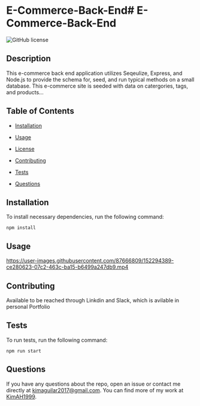 # E-Commerce-Back-End# E-Commerce-Back-End
![GitHub license](https://img.shields.io/badge/license-MIT-blue.svg)

## Description

This e-commerce back end application utilizes Seqeulize, Express, and Node.js to provide the schema for, seed, and run typical methods on a small database. This e-commerce site is seeded with data on catergories, tags, and products...

## Table of Contents 

* [Installation](#installation)

* [Usage](#usage)

* [License](#license)

* [Contributing](#contributing)

* [Tests](#tests)

* [Questions](#questions)

## Installation

To install necessary dependencies, run the following command:

```
npm install
```

## Usage



https://user-images.githubusercontent.com/87666809/152294389-ce280623-07c2-463c-ba15-b6499a247db9.mp4


  
## Contributing

Available to be reached through Linkdin and Slack, which is avilable in personal Portfolio

## Tests

To run tests, run the following command:

```
npm run start
```

## Questions

If you have any questions about the repo, open an issue or contact me directly at kimaguilar2017@gmail.com. You can find more of my work at [KimAH1999](https://github.com/KimAH1999/).

